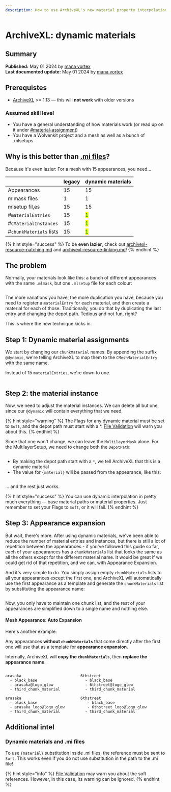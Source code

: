 ```yaml
---
description: How to use ArchiveXL's new material property interpolation
---
```


# ArchiveXL: dynamic materials

## Summary

**Published:** May 01 2024 by [mana vortex](https://app.gitbook.com/u/NfZBoxGegfUqB33J9HXuCs6PVaC3 "mention")\
**Last documented update:** May 01 2024 by [mana vortex](https://app.gitbook.com/u/NfZBoxGegfUqB33J9HXuCs6PVaC3 "mention")

## Prerequistes

* [ArchiveXL](https://www.nexusmods.com/cyberpunk2077/mods/4198) >= 1.13 — this will **not work** with older versions

### Assumed skill level

* You have a general understanding of how materials work (or read up on it under [#material-assignment](../../for-mod-creators-theory/files-and-what-they-do/file-formats/3d-objects-.mesh-files/#material-assignment "mention"))
* You have a Wolvenkit project and a mesh as well as a bunch of .mlsetups

## Why is this better than [.mi files](../../for-mod-creators-theory/files-and-what-they-do/file-formats/materials/re-using-materials-.mi.md)?

Because it's even lazier: For a mesh with 15 appearances, you need...

|                         | legacy | dynamic materials                   |
| ----------------------- | ------ | ----------------------------------- |
| Appearances             | 15     | 15                                  |
| mlmask files            | 1      | 1                                   |
| mlsetup fil,es          | 15     | 15                                  |
| #`materialEntries`      | 15     | <mark style="color:green;">1</mark> |
| #`CMaterialInstances`   | 15     | <mark style="color:green;">1</mark> |
| #`chunkMaterials` lists | 15     | <mark style="color:green;">1</mark> |

{% hint style="success" %}
To be **even lazier**, check out [archivexl-resource-patching.md](../../for-mod-creators-theory/core-mods-explained/archivexl/archivexl-resource-patching.md "mention") and [archivexl-resource-linking.md](../../for-mod-creators-theory/core-mods-explained/archivexl/archivexl-resource-linking.md "mention")!
{% endhint %}

## The problem

Normally, your materials look like this: a bunch of different appearances with the same `.mlmask`, but one `.mlsetup` file for each colour:

<figure><img src="../../.gitbook/assets/archivexl_non-dynamic_materials.png" alt=""><figcaption></figcaption></figure>

The more variations you have, the more duplication you have, because you need to register a `materialEntry`  for each material, and then create a material for each of those. Traditionally, you do that by duplicating the last entry and changing the depot path. Tedious and not fun, right?

This is where the new technique kicks in.

## Step 1: Dynamic material assignments

We start by changing our `chunkMaterial` names. By appending the suffix `@dynamic`, we're telling ArchiveXL to map them to the `CMeshMaterialEntry` with the same name.

Instead of 15 `materialEntries`, we're down to one.

<figure><img src="../../.gitbook/assets/archivexl_dynamic_materials_the_instance" alt=""><figcaption></figcaption></figure>

## Step 2: the material instance

Now, we need to adjust the material instances. We can delete all but one, since our `@dynamic` will contain everything that we need.&#x20;

{% hint style="warning" %}
The Flags for any dynamic material must be set to `Soft`, and the depot path must start with a \*. [File Validation](https://app.gitbook.com/s/-MP_ozZVx2gRZUPXkd4r/wolvenkit-app/file-validation) will warn you about this.
{% endhint %}

Since that one won't change, we can leave the `MultilayerMask` alone. For the MultilayerSetup, we need to change both the `DepotPath`:

<figure><img src="../../.gitbook/assets/image (407).png" alt=""><figcaption></figcaption></figure>

* By making the depot path start with a `*`, we tell ArchiveXL that this is a dynamic material
* The value for `{material}` will be passed from the appearance, like this:

<figure><img src="../../.gitbook/assets/image (408).png" alt=""><figcaption></figcaption></figure>

... and the rest just works.

{% hint style="success" %}
You can use dynamic interpolation in pretty much everything — base material paths or material properties. Just remember to set your Flags to `Soft`, or it will fail.
{% endhint %}

## Step 3: Appearance expansion

But wait, there's more. After using dynamic materials, we've been able to reduce the number of material entries and instances, but there is still a lot of repetition between the appearances - if you've followed this guide so far, each of your appearances has a `chunkMaterials` list that looks the same as all the others except for the different material name. It would be great if we could get rid of that repetition, and we can, with Appearance Expansion.

And it's very simple to do. You simply assign empty `chunkMaterials` lists to all your appearances except the first one, and ArchiveXL will automatically use the first appearance as a template and generate the `chunkMaterials` list by substituting the appearance name:

<div align="left"><figure><img src="../../.gitbook/assets/archiveXL_appearance_expansion.png" alt=""><figcaption></figcaption></figure></div>

Now, you only have to maintain one chunk list, and the rest of your appearances are simplified down to a single name and nothing else.

#### Mesh Appearance: Auto Expansion

Here's another example:

Any appearances **without `chunkMaterials`** that come directly after the first one will use that as a template for **appearance expansion**.&#x20;

Internally, ArchiveXL will **copy the `chunkMaterials`**, then **replace the appearance name**.

<figure><img src="../../.gitbook/assets/mesh_appearances_auto_expansion.png" alt=""><figcaption></figcaption></figure>

```
arasaka                          6thstreet
  - black_base                     - black_base
  - arasaka@logo_glow              - 6thstreet@logo_glow
  - third_chunk_material           - third_chunk_material           
  
arasaka                          6thstreet
  - black_base                      - black_base
  - arasaka_logo@logo_glow          - 6thstreet_logo@logo_glow  
  - third_chunk_material           - third_chunk_material           
```



## Additional intel

### Dynamic materials and .mi files

To use `{material}` substitution inside .mi files, the reference must be sent to `Soft`. This works even if you do not use substitution in the path to the .mi file!

{% hint style="info" %}
[File Validation](https://app.gitbook.com/s/-MP_ozZVx2gRZUPXkd4r/wolvenkit-app/file-validation "mention") may warn you about the soft references. However, in this case, its warning can be ignored.
{% endhint %}



####
